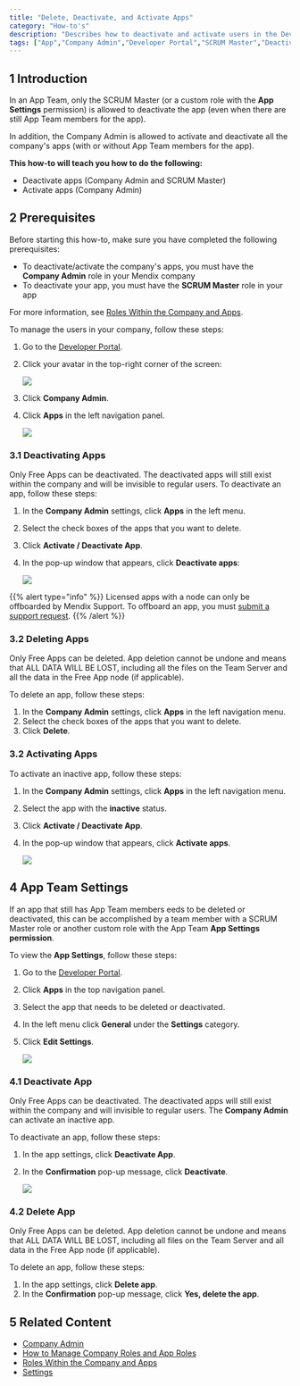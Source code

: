 ```yaml
---
title: "Delete, Deactivate, and Activate Apps"
category: "How-to's"
description: "Describes how to deactivate and activate users in the Developer Portal."
tags: ["App","Company Admin","Developer Portal","SCRUM Master","Deactivate"]
---
```


## 1 Introduction

In an App Team, only the SCRUM Master (or a custom role with the **App Settings** permission) is allowed to deactivate the app (even when there are still App Team members for the app).

In addition, the Company Admin is allowed to activate and deactivate all the company's apps (with or without App Team members for the app).

**This how-to will teach you how to do the following:**

* Deactivate apps (Company Admin and SCRUM Master)
* Activate apps (Company Admin)

## 2 Prerequisites

Before starting this how-to, make sure you have completed the following prerequisites:

* To deactivate/activate the company's apps, you must have the **Company Admin** role in your Mendix company
* To deactivate your app, you must have the **SCRUM Master** role in your app 

For more information, see [Roles Within the Company and Apps](/developerportal/general/roles).

To manage the users in your company, follow these steps:

1. Go to the [Developer Portal](http://home.mendix.com).
2.  Click your avatar in the top-right corner of the screen:

    ![](attachments/companyadmin/company-admin.png)

3. Click **Company Admin**.
4.  Click **Apps** in the left navigation panel.

    ![](attachments/companyadmin/apps.png)

### 3.1 Deactivating Apps

Only Free Apps can be deactivated. The deactivated apps will still exist within the company and will be invisible to regular users. To deactivate an app, follow these steps:

1. In the **Company Admin** settings, click **Apps** in the left menu. 
2. Select the check boxes of the apps that you want to delete.
3. Click **Activate / Deactivate App**.
4.  In the pop-up window that appears, click **Deactivate apps**:

    ![](attachments/companyadmin/deactivate-app.png)    

{{% alert type="info" %}}
Licensed apps with a node can only be offboarded by Mendix Support. To offboard an app, you must [submit a support request](https://support.mendix.com/hc/en-us/requests/new).
{{% /alert %}}
    
### 3.2 Deleting Apps

Only Free Apps can be deleted. App deletion cannot be undone and means that ALL DATA WILL BE LOST, including all the files on the Team Server and all the data in the Free App node (if applicable).

To delete an app, follow these steps:

1. In the **Company Admin** settings, click **Apps** in the left navigation menu. 
2. Select the check boxes of the apps that you want to delete.
3. Click **Delete**.

### 3.2 Activating Apps

To activate an inactive app, follow these steps:    

1.  In the **Company Admin** settings, click **Apps** in the left navigation menu.
2.  Select the app with the **inactive** status.
3.  Click **Activate / Deactivate App**.
4.  In the pop-up window that appears, click **Activate apps**.         

    ![](attachments/companyadmin/activate-app.png)

## 4 App Team Settings

If an app that still has App Team members eeds to be deleted or deactivated, this can be accomplished by a team member with a SCRUM Master role or another custom role with the App Team **App Settings permission**.

To view the **App Settings**, follow these steps:

1. Go to the [Developer Portal](http://home.mendix.com).
2. Click **Apps** in the top navigation panel.
3. Select the app that needs to be deleted or deactivated.
4. In the left menu click **General** under the **Settings** category.
5.  Click **Edit Settings**.

    ![](attachments/settings/change-appcontact.png)

### 4.1 Deactivate App

Only Free Apps can be deactivated. The deactivated apps will still exist within the company and will invisible to regular users. The **Company Admin** can activate an inactive app.

To deactivate an app, follow these steps:

1. In the app settings, click **Deactivate App**.
2.  In the **Confirmation** pop-up message, click **Deactivate**.

    ![](attachments/settings/settings-delete.png)

### 4.2 Delete App

Only Free Apps can be deleted. App deletion cannot be undone and means that ALL DATA WILL BE LOST, including all files on the Team Server and all data in the Free App node (if applicable).

To delete an app, follow these steps:

1. In the app settings, click **Delete app**.
2. In the **Confirmation** pop-up message, click **Yes, delete the app**.

## 5 Related Content

* [Company Admin](/developerportal/companyadmin)
* [How to Manage Company Roles and App Roles](/developerportal/howto/change-roles)
* [Roles Within the Company and Apps](/developerportal/general/roles)
* [Settings](/developerportal/settings)
